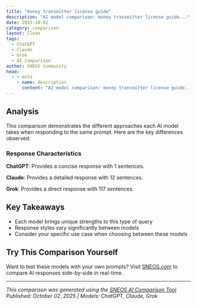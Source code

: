 ```yaml
---
title: "money transmitter license guide"
description: "AI model comparison: money transmitter license guide..."
date: 2025-10-02
category: comparison
layout: Clean
tags:
  - ChatGPT
  - Claude
  - Grok
  - AI Comparison
author: SNEOS Community
head:
  - - meta
    - name: description
      content: "AI model comparison: money transmitter license guide..."
---
```


<ChatComparison
  title="money transmitter license guide"
  prompt="money transmitter license guide"
  :responses='{
    "ChatGPT": "Getting a money transmitter license can be a complex process, as it involves compliance with federal, state, and sometimes international regulations. Below is a comprehensive guide to help you understand the steps and requirements involved in obtaining a money transmitter license in the United States.\n\n### Step-by-step Guide to Obtaining a Money Transmitter License\n\n1. **Understand the Definition of Money Transmission**:\n   - Money transmission typically includes receiving money for transmission, selling or issuing payment instruments, and providing virtual currency services. Understanding what services you will provide is crucial.\n\n2. **Research State Regulations**:\n   - Money transmitter licensing requirements vary by state. You will need to check the specific regulations for each state in which you plan to operate.\n   - The Nationwide Multistate Licensing System (NMLS) provides resources and guidance for state licensing requirements.\n\n3. **Choose a Business Structure**:\n   - Decide whether you will operate as an LLC, Corporation, etc. Your business structure can impact your licensing process and personal liability.\n\n4. **Prepare Required Documentation**:\n   You will typically need to provide:\n   - Business formation documents (e.g., Articles of Incorporation)\n   - Personal backgrounds of owners and key management\n   - Business plans that outline your operations, including details on how you will handle money transmission\n   - Financial statements or proof of liquidity (e.g., bank statements, tax returns)\n   - Compliance manuals that address anti-money laundering (AML) policies, cybersecurity, and consumer protection\n   - Surety bonds, which may be required in certain states for compliance and consumer protection\n\n5. **Apply Through NMLS**:\n   - Most states require that you apply for a money transmitter license using the NMLS.\n   - Create an account on the NMLS website and begin the application process for the relevant states.\n\n6. **Pay Fees**:\n   - Application fees can vary widely by state; you will need to pay the respective fees for each state application you submit.\n   - Be aware also of the costs associated with obtaining a surety bond, if necessary.\n\n7. **Background Checks**:\n   - Expect a thorough background check on the business owners and key personnel.\n   - This may include credit checks and criminal background checks.\n\n8. **Compliance with Federal Regulations**:\n   - Familiarize yourself with the Bank Secrecy Act (BSA) and the regulations enforced by the Financial Crimes Enforcement Network (FinCEN).\n   - Register as a Money Services Business (MSB) with FinCEN and adhere to AML regulations.\n\n9. **Adopt AML Programs**:\n   - Establish a comprehensive AML program that includes customer identification procedures (CIP), risk assessment, and staff training.\n   - Designate a compliance officer responsible for anti-money laundering compliance.\n\n10. **Follow Additional Regulatory Requirements**:\n    - Depending on the nature of your business, you may also need to comply with other regulations, such as the Consumer Financial Protection Bureau (CFPB) regulations for consumer protection.\n\n11. **Respond to Inquiries**:\n    - Be prepared to answer questions and provide additional documents if regulators request them during the review process.\n\n12. **Receive Your License**:\n    - Once your application is approved, you will receive your money transmitter license, allowing you to operate in the licensed states.\n\n### Ongoing Compliance\n\n- **Regulatory Reporting**: After obtaining your license, ensure timely filing of reports required by state and federal regulators.\n- **Renewal**: Keep track of renewal requirements, as licenses need to be renewed periodically.\n- **Stay Informed**: Regulations can change, so be sure to stay updated on any new laws or requirements that may affect your business.\n\n### Conclusion\n\nObtaining a money transmitter license is a crucial step if you intend to engage in money transmission services. Proper research, preparation, and compliance with regulatory requirements are essential for a smooth licensing process. Consulting with legal professionals and compliance experts is highly recommended to navigate the complexities of this industry effectively.",
    "Claude": "# Money Transmitter License Guide\n\n## Overview\nA Money Transmitter License (MTL) is required for businesses that transmit money or monetary value from one location to another, typically involving currency exchange, payment processing, or money transfer services.\n\n## Who Needs an MTL?\n\n### Businesses That Typically Require Licensing:\n- **Money transfer services** (Western Union, MoneyGram competitors)\n- **Payment processors** and payment service providers\n- **Cryptocurrency exchanges** and digital wallet providers\n- **Check cashing services**\n- **Prepaid card issuers**\n- **Remittance services**\n- **Foreign exchange dealers**\n\n### Common Exemptions:\n- Traditional banks and credit unions\n- Licensed attorneys handling client funds\n- Government agencies\n- Some merchants accepting payments for their own goods/services\n\n## State-by-State Requirements\n\n### Key Points:\n- **No federal license** - regulation occurs at state level\n- **Must license in each state** where you operate\n- **Requirements vary significantly** by state\n- Some states have **reciprocity agreements**\n\n### States with Stricter Requirements:\n- New York (BitLicense for crypto)\n- California\n- Texas\n- Florida\n\n## General Application Process\n\n### 1. Pre-Application Preparation\n- Determine which states you need licenses in\n- Prepare required documentation\n- Secure surety bonds\n- Complete background checks\n\n### 2. Required Documentation (Typical)\n- **Business plan** and financial projections\n- **Audited financial statements**\n- **Anti-money laundering (AML) program**\n- **Privacy policy** and customer protection procedures\n- **Key personnel** background information\n- **Surety bond** (amounts vary by state)\n- **Net worth** demonstration\n\n### 3. Application Submission\n- Complete state-specific applications\n- Pay application fees ($1,000-$5,000\u002B per state)\n- Submit all required documentation\n- Undergo background investigations\n\n### 4. Ongoing Compliance\n- Annual renewals and fees\n- Regular reporting requirements\n- Maintain surety bonds\n- AML compliance monitoring\n- Examination readiness\n\n## Financial Requirements\n\n### Typical Requirements:\n- **Minimum net worth**: $25,000-$1,000,000\u002B\n- **Surety bonds**: $10,000-$2,000,000\u002B\n- **Permissible investments** for customer funds\n- **Audited financial statements**\n\n## Timeline and Costs\n\n### Timeline:\n- **6-12 months** for initial licenses\n- Varies significantly by state\n- Background checks can add time\n\n### Costs (Per State):\n- **Application fees**: $1,000-$5,000\u002B\n- **Investigation fees**: $1,000-$10,000\u002B\n- **Annual fees**: $500-$2,500\u002B\n- **Surety bond costs**: 1-3% of bond amount annually\n- **Legal and consulting**: $50,000-$200,000\u002B total\n\n## Multi-State Coordination\n\n### Strategies:\n- **Nationwide Multistate Licensing System (NMLS)** for some states\n- Prioritize key markets first\n- Consider **reciprocity agreements**\n- Use experienced regulatory counsel\n\n## Compliance Considerations\n\n### Key Requirements:\n- **Bank Secrecy Act (BSA)** compliance\n- **Anti-Money Laundering (AML)** programs\n- **Know Your Customer (KYC)** procedures\n- **Suspicious Activity Reporting (SAR)**\n- Customer fund segregation\n- Regular examinations\n\n## Special Considerations for Digital Assets\n\n### Additional Requirements:\n- Enhanced cybersecurity measures\n- Digital asset-specific AML procedures\n- Consumer protection disclosures\n- Custody and safekeeping requirements\n- Some states require separate digital asset licenses\n\n## Getting Started\n\n### Recommended Steps:\n1. **Consult with regulatory attorney** experienced in money transmission\n2. **Assess business model** against state definitions\n3. **Create compliance framework** before applying\n4. **Secure adequate funding** for the process\n5. **Develop relationships** with surety bond providers\n6. **Prepare comprehensive documentation**\n\n### Professional Help:\n- **Regulatory attorneys** specializing in money transmission\n- **Compliance consultants**\n- **Surety bond brokers**\n- **CPA firms** with FinTech experience\n\n## Red Flags to Avoid\n- Operating without proper licenses\n- Inadequate AML procedures\n- Insufficient capitalization\n- Poor recor",
    "Grok": "A **Money Transmitter License (MTL)** is a regulatory requirement in the United States for businesses that engage in the transmission of money, either domestically or internationally. This includes companies offering services like money transfers, payment processing, issuing or redeeming money orders, and certain cryptocurrency transactions. The goal of this license is to protect consumers from fraud, ensure financial stability, and prevent money laundering or other illicit activities.\n\nObtaining a Money Transmitter License can be complex, as requirements vary by state, and some federal regulations may also apply. Below is a comprehensive guide to help you understand the process:\n\n---\n\n### **1. Understand What a Money Transmitter License Is**\nA Money Transmitter is generally defined as a business that:\n- Receives money or monetary value from a person to transmit it to another person or location.\n- Issues or redeems money orders, traveler\u2019s checks, or stored value (e.g., prepaid cards).\n- Engages in payment processing or virtual currency transactions (in some states).\n\nCommon examples of businesses requiring an MTL include:\n- Money transfer services (e.g., Western Union, PayPal, Venmo)\n- Cryptocurrency exchanges or wallet providers\n- Payroll processing companies\n- Bill payment services\n\n---\n\n### **2. Determine if You Need a License**\nNot all businesses dealing with money require an MTL. Some exemptions may apply, such as:\n- Banks and credit unions (already regulated by federal authorities).\n- Businesses acting solely as agents for licensed money transmitters.\n- Certain types of merchants or retailers who don\u2019t transmit funds as their primary business.\n\nTo confirm whether your business needs a license:\n- Review the **definition of a money transmitter** in each state where you plan to operate.\n- Check for applicable exemptions in state laws or regulations.\n\nAdditionally, if you operate in multiple states or internationally, you may need to comply with federal regulations under the **Bank Secrecy Act (BSA)** enforced by the **Financial Crimes Enforcement Network (FinCEN)**.\n\n---\n\n### **3. Register with FinCEN (Federal Requirement)**\nIf your business qualifies as a Money Services Business (MSB) under federal law, you must register with FinCEN, a bureau of the U.S. Department of the Treasury. MSBs include money transmitters, check cashers, currency exchangers, and issuers of prepaid access cards, among others.\n\n**Steps to Register with FinCEN:**\n1. **Determine if You\u2019re an MSB:** Review FinCEN\u2019s definition of an MSB on their website (www.fincen.gov). If you transmit money or deal with virtual currencies, you likely qualify.\n2. **File Form 107:** Complete and submit the MSB Registration Form (Form 107) online via the FinCEN BSA E-Filing System.\n3. **Renew Every 2 Years:** MSB registration must be renewed every two years, by December 31 of the renewal year.\n4. **Designate an AML Officer:** Appoint an Anti-Money Laundering (AML) compliance officer and implement an AML program to monitor and report suspicious activities.\n\n**Note:** FinCEN registration does not replace state licensing requirements but is a prerequisite for operating as a money transmitter in the U.S.\n\n---\n\n### **4. Research State-Specific Licensing Requirements**\nIn the U.S., money transmitter licensing is primarily regulated at the state level. Each state has its own rules, fees, and application processes. Some key points to consider:\n- **Not All States Require a License:** Some states, like Montana, do not currently require an MTL for certain activities. However, most states do.\n- **Nationwide Multistate Licensing System (NMLS):** Many states use the NMLS platform to manage MTL applications. You can create an NMLS account to apply for licenses in multiple states.\n- **Surety Bonds:** Most states require a surety bond, which serves as financial protection for consumers. Bond amounts vary by state and may depend on your transaction volume.\n- **Net Worth Requirements:** Some states require businesses to maintain a minimum net worth (e.g., $100,000 to $1 million).\n- **Fees:** Application and licensing fees vary, typically ranging from $1,000 to $10,000 per state, plus renewal fees.\n- **Background Checks:** Business owners, officers, and key employees often need to undergo background checks and provide fingerprints.\n\n**Examples of State Requirements:**\n- **California:** Requires a license through the Department of Financial Protection and Innovation (DFPI). A surety bond of at least $500,000 is needed, depending on transaction volume.\n- **New York:** Requires a license through the Department of Financial Services (DFS) and a \u0022BitLicense\u0022 for virtual currency businesses. Bond amounts and net worth requirements are high.\n- **Texas:** Requires a license through the Department of Banking with a minimum bond of $300,000.\n\n---\n\n### **5. Develop Compliance Programs**\nTo obtain and maintain an MTL, you must establish robust compliance programs, including:\n- **Anti-Money Laundering (AML) Program:** Required by FinCEN and most states. This includes customer identification (Know Your Customer or KYC procedures), monitoring transactions, and reporting suspicious activities via Suspicious Activity Reports (SARs).\n- **Consumer Protection Policies:** Ensure transparency in fees, terms, and conditions for customers.\n- **Cybersecurity Measures:** Protect customer data and financial transactions from breaches or fraud.\n- **Recordkeeping:** Maintain detailed records of transactions, often for a period of 5-7 years, depending on state and federal requirements.\n\n---\n\n### **6. Apply for Licenses**\nOnce you\u2019ve gathered the necessary information and prepared your compliance programs, follow these steps to apply:\n1. **Create an NMLS Account:** Most states use NMLS for applications. Set up a company account and complete the MU1 form (Uniform Money Services Business Application).\n2. **Submit Required Documents:** Provide financial statements, business plans, ownership information, AML policies, and proof of surety bonds.\n3. **Pay Fees:** Application fees vary by state. Some states also charge investigation fees.\n4. **Undergo Review:** Regulators will review your application, which may include audits, interviews, or requests for additional information. This process can take several months.\n\n---\n\n### **7. Maintain Compliance After Licensing**\nObtaining an MTL is just the beginning. To remain compliant:\n- **File Reports:** Submit quarterly or annual reports to state regulators and FinCEN, including transaction volumes and financial statements.\n- **Renew Licenses:** Most state licenses must be renewed annually, with fees and updated documentation.\n- **Conduct Audits:** Some states require periodic audits of your AML program and financial records.\n- **Stay Updated on Regulations:** Laws and regulations around money transmission (especially for cryptocurrencies) are evolving. Monitor updates from state regulators and FinCEN.\n\n---\n\n### **8. Consider Multistate Licensing Challenges**\nIf your business operates in multiple states, you\u2019ll likely need to obtain a license in each state unless exemptions apply. This can be costly and time-consuming. Some tips to manage multistate licensing:\n- Use the NMLS to streamline applications.\n- Work with legal or compliance consultants who specialize in money transmitter licensing.\n- Focus on key states first (e.g., where you have the most customers or transactions).\n\n---\n\n### **9. Additional Considerations for Cryptocurrency Businesses**\nIf your business deals with virtual currencies (e.g., Bitcoin, Ethereum), additional regulations may apply:\n- Some states treat virtual currency transmission as money transmission and require an MTL.\n- New York\u2019s BitLicense is a specific requirement for cryptocurrency businesses.\n- FinCEN considers virtual currency transmitters as MSBs, requiring federal registration and AML compliance.\n\n---\n\n### **10. Work with Professionals**\nNavigating MTL requirements can be overwhelming. Consider hiring:\n- **Legal Counsel:** Attorneys with experience in financial regulation can help ensure compliance and assist with applications.\n- **Compliance Consultants:** Experts can help develop AML programs and prepare documentation.\n- **Surety Bond Providers:** Work with a reputable provider to secure the necessary bonds.\n\n---\n\n### **Key Resources**\n- **FinCEN Website:** www.fincen.gov (for MSB registration and federal compliance guidance)\n- **Nationwide Multistate Licensing System (NMLS):** www.nmlsconsumeraccess.org (for state licensing applications)\n- **State Financial Regulators:** Check the website of the financial regulator in each state where you plan to operate (e.g., California DFPI, New York DFS).\n- **Conference of State Bank Supervisors (CSBS):** www.csbs.org (for information on state regulations and model laws).\n\n---\n\n### **Conclusion**\nObtaining a Money Transmitter License is a critical step for businesses involved in money transmission or virtual currency activities. It involves federal registration with FinCEN, state-by-state licensing, and ongoing compliance with AML and consumer protection regulations. Given the complexity and variability of requirements, thorough research and professional assistance are often necessary to ensure success.\n\nIf you have specific questions about your business or a particular state, let me know, and I can provide more targeted guidance!"
  }'
  published-date="08:38"
/>

## Analysis

This comparison demonstrates the different approaches each AI model takes when responding to the same prompt. Here are the key differences observed:

### Response Characteristics

**ChatGPT**: Provides a concise response with 1 sentences. 

**Claude**: Provides a detailed response with 12 sentences. 

**Grok**: Provides a direct response with 117 sentences. 

## Key Takeaways

- Each model brings unique strengths to this type of query
- Response styles vary significantly between models
- Consider your specific use case when choosing between these models

## Try This Comparison Yourself

Want to test these models with your own prompts? Visit [SNEOS.com](https://sneos.com) to compare AI responses side-by-side in real-time.

---

*This comparison was generated using the [SNEOS AI Comparison Tool](https://sneos.com)*
*Published: October 02, 2025 | Models: ChatGPT, Claude, Grok*
